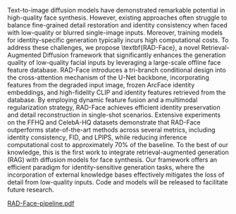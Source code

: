Text-to-image diffusion models have demonstrated remarkable potential in high-quality face synthesis. However, existing approaches often struggle to balance fine-grained detail restoration and identity consistency when faced with low-quality or blurred single-image inputs. Moreover, training models for identity-specific generation typically incurs high computational costs. To address these challenges, we propose \textbf{RAD-Face}, a novel Retrieval-Augmented Diffusion framework that significantly enhances the generation quality of low-quality facial inputs by leveraging a large-scale offline face feature database. RAD-Face introduces a tri-branch conditional design into the cross-attention mechanism of the U-Net backbone, incorporating features from the degraded input image, frozen ArcFace identity embeddings, and high-fidelity CLIP and identity features retrieved from the database. By employing dynamic feature fusion and a multimodal regularization strategy, RAD-Face achieves efficient identity preservation and detail reconstruction in single-shot scenarios. Extensive experiments on the FFHQ and CelebA-HQ datasets demonstrate that RAD-Face outperforms state-of-the-art methods across several metrics, including identity consistency, FID, and LPIPS, while reducing inference computational cost to approximately 70\% of the baseline. To the best of our knowledge, this is the first work to integrate retrieval-augmented generation (RAG) with diffusion models for face synthesis. Our framework offers an efficient paradigm for identity-sensitive generation tasks, where the incorporation of external knowledge bases effectively mitigates the loss of detail from low-quality inputs. Code and models will be released to facilitate future research.

[RAD-Face-pipeline.pdf](https://github.com/user-attachments/files/20436888/RAD-Face-pipeline.pdf)
